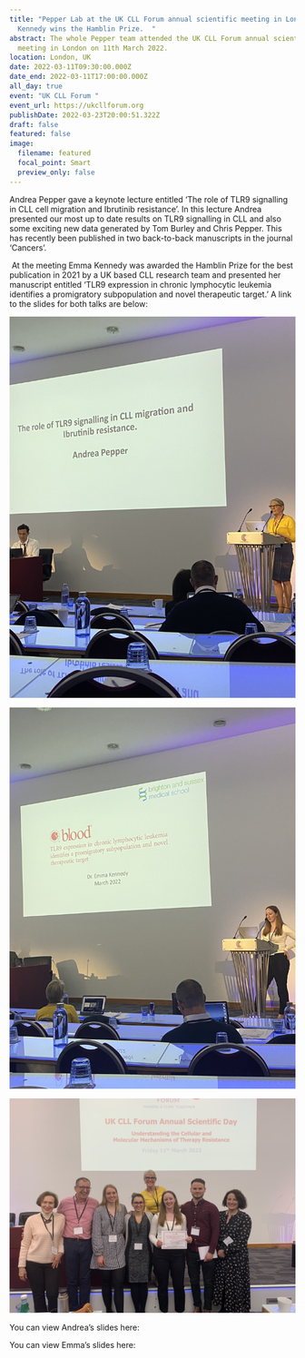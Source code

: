 ```yaml
---
title: "Pepper Lab at the UK CLL Forum annual scientific meeting in London: Emma
  Kennedy wins the Hamblin Prize.  "
abstract: The whole Pepper team attended the UK CLL Forum annual scientific
  meeting in London on 11th March 2022.
location: London, UK
date: 2022-03-11T09:30:00.000Z
date_end: 2022-03-11T17:00:00.000Z
all_day: true
event: "UK CLL Forum "
event_url: https://ukcllforum.org
publishDate: 2022-03-23T20:00:51.322Z
draft: false
featured: false
image:
  filename: featured
  focal_point: Smart
  preview_only: false
---
```

Andrea Pepper gave a keynote lecture entitled ‘The role of TLR9 signalling in CLL cell migration and Ibrutinib resistance’. In this lecture Andrea presented our most up to date results on TLR9 signalling in CLL and also some exciting new data generated by Tom Burley and Chris Pepper. This has recently been published in two back-to-back manuscripts in the journal ‘Cancers’.  

 At the meeting Emma Kennedy was awarded the Hamblin Prize for the best publication in 2021 by a UK based CLL research team and presented her manuscript entitled ‘TLR9 expression in chronic lymphocytic leukemia identifies a promigratory subpopulation and novel therapeutic target.’ A link to the slides for both talks are below: 

![](unknown-1.jpeg "Andrea setting the scene for Emma's star performance!")

![](unknown.jpeg "Emma presenting her work on TLR9 ")

![Emma with her award surrounded by the Pepper team. On the right is our clinical collaborator and essential team member Dr Rosalynd Johnston and on the left the eminent from the University of Birmingham.  Professor Stankovic is also a collaborator and presented Emma with her prize. ](team-photo-hamblin-prize.jpeg)

You can view Andrea’s slides here:

You can view Emma’s slides here: